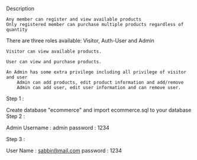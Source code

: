 Description

    Any member can register and view available products
    Only registered member can purchase multiple products regardless of quantity

There are three roles available: Visitor, Auth-User and Admin

    Visitor can view available products.

    User can view and purchase products.

    An Admin has some extra privilege including all privilege of visitor and user
        Admin can add products, edit product information and add/remove
        Admin can add user, edit user information and can remove user.

Step 1 :

Create database "ecommerce" and import ecommerce.sql to your database
Step 2 :

Admin Username : admin
password : 1234

Step 3 :

User Name : sabbir@mail.com
password : 1234

